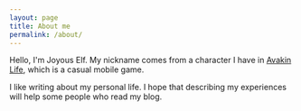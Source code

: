 ```yaml
---
layout: page
title: About me
permalink: /about/
---
```



Hello, I'm Joyous Elf. My nickname comes from a character I have in [Avakin Life](https://play.google.com/store/apps/details?id=com.lockwoodpublishing.avakinlife&hl=en&gl=US), which is a casual mobile game.

I like writing about my personal life. I hope that describing my experiences will help some people who read my blog.
